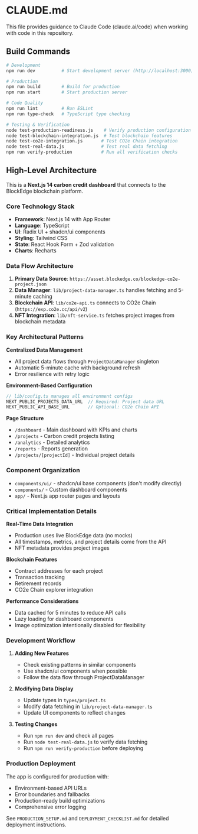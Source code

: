 # CLAUDE.md

This file provides guidance to Claude Code (claude.ai/code) when working with code in this repository.

## Build Commands

```bash
# Development
npm run dev          # Start development server (http://localhost:3000)

# Production
npm run build        # Build for production
npm run start        # Start production server

# Code Quality
npm run lint         # Run ESLint
npm run type-check   # TypeScript type checking

# Testing & Verification
node test-production-readiness.js    # Verify production configuration
node test-blockchain-integration.js  # Test blockchain features
node test-co2e-integration.js       # Test CO2e Chain integration
node test-real-data.js              # Test real data fetching
npm run verify-production           # Run all verification checks
```

## High-Level Architecture

This is a **Next.js 14 carbon credit dashboard** that connects to the BlockEdge blockchain platform.

### Core Technology Stack
- **Framework**: Next.js 14 with App Router
- **Language**: TypeScript
- **UI**: Radix UI + shadcn/ui components
- **Styling**: Tailwind CSS
- **State**: React Hook Form + Zod validation
- **Charts**: Recharts

### Data Flow Architecture
1. **Primary Data Source**: `https://asset.blockedge.co/blockedge-co2e-project.json`
2. **Data Manager**: `lib/project-data-manager.ts` handles fetching and 5-minute caching
3. **Blockchain API**: `lib/co2e-api.ts` connects to CO2e Chain (`https://exp.co2e.cc/api/v2`)
4. **NFT Integration**: `lib/nft-service.ts` fetches project images from blockchain metadata

### Key Architectural Patterns

**Centralized Data Management**
- All project data flows through `ProjectDataManager` singleton
- Automatic 5-minute cache with background refresh
- Error resilience with retry logic

**Environment-Based Configuration**
```typescript
// lib/config.ts manages all environment configs
NEXT_PUBLIC_PROJECTS_DATA_URL  // Required: Project data URL
NEXT_PUBLIC_API_BASE_URL       // Optional: CO2e Chain API
```

**Page Structure**
- `/dashboard` - Main dashboard with KPIs and charts
- `/projects` - Carbon credit projects listing
- `/analytics` - Detailed analytics
- `/reports` - Reports generation
- `/projects/[projectId]` - Individual project details

### Component Organization
- `components/ui/` - shadcn/ui base components (don't modify directly)
- `components/` - Custom dashboard components
- `app/` - Next.js app router pages and layouts

### Critical Implementation Details

**Real-Time Data Integration**
- Production uses live BlockEdge data (no mocks)
- All timestamps, metrics, and project details come from the API
- NFT metadata provides project images

**Blockchain Features**
- Contract addresses for each project
- Transaction tracking
- Retirement records
- CO2e Chain explorer integration

**Performance Considerations**
- Data cached for 5 minutes to reduce API calls
- Lazy loading for dashboard components
- Image optimization intentionally disabled for flexibility

### Development Workflow

1. **Adding New Features**
   - Check existing patterns in similar components
   - Use shadcn/ui components when possible
   - Follow the data flow through ProjectDataManager

2. **Modifying Data Display**
   - Update types in `types/project.ts`
   - Modify data fetching in `lib/project-data-manager.ts`
   - Update UI components to reflect changes

3. **Testing Changes**
   - Run `npm run dev` and check all pages
   - Run `node test-real-data.js` to verify data fetching
   - Run `npm run verify-production` before deploying

### Production Deployment

The app is configured for production with:
- Environment-based API URLs
- Error boundaries and fallbacks
- Production-ready build optimizations
- Comprehensive error logging

See `PRODUCTION_SETUP.md` and `DEPLOYMENT_CHECKLIST.md` for detailed deployment instructions.